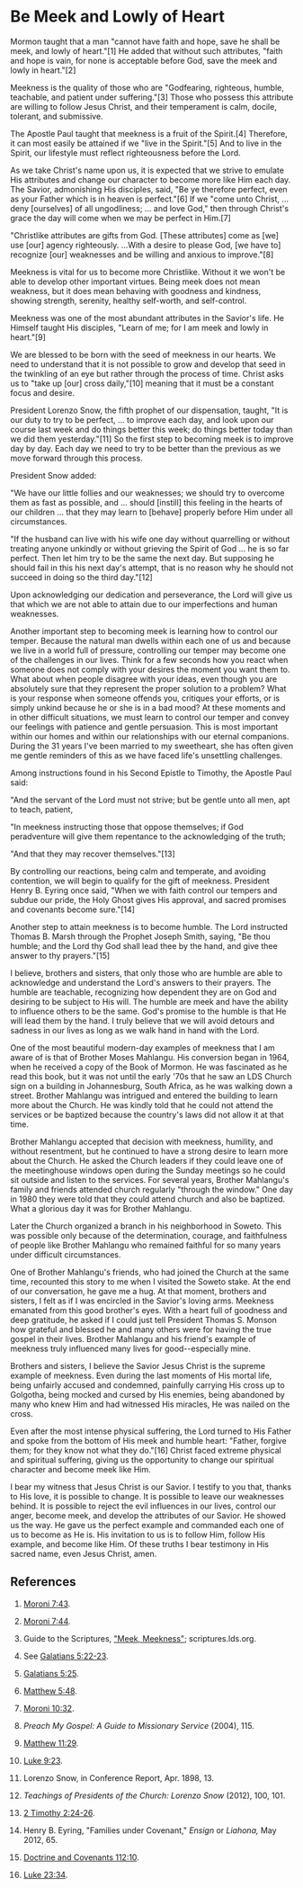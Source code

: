 # Be Meek and Lowly of Heart

Mormon taught that a man "cannot have faith and hope, save he shall be meek,
and lowly of heart."[1] He added that without such attributes, "faith and hope
is vain, for none is acceptable before God, save the meek and lowly in
heart."[2]

Meekness is the quality of those who are "Godfearing, righteous, humble,
teachable, and patient under suffering."[3] Those who possess this attribute
are willing to follow Jesus Christ, and their temperament is calm, docile,
tolerant, and submissive.

The Apostle Paul taught that meekness is a fruit of the Spirit.[4] Therefore,
it can most easily be attained if we "live in the Spirit."[5] And to live in
the Spirit, our lifestyle must reflect righteousness before the Lord.

As we take Christ's name upon us, it is expected that we strive to emulate His
attributes and change our character to become more like Him each day. The
Savior, admonishing His disciples, said, "Be ye therefore perfect, even as
your Father which is in heaven is perfect."[6] If we "come unto Christ, ... deny
[ourselves] of all ungodliness; ... and love God," then through Christ's grace
the day will come when we may be perfect in Him.[7]

"Christlike attributes are gifts from God. [These attributes] come as [we] use
[our] agency righteously. ...With a desire to please God, [we have to] recognize
[our] weaknesses and be willing and anxious to improve."[8]

Meekness is vital for us to become more Christlike. Without it we won't be
able to develop other important virtues. Being meek does not mean weakness,
but it does mean behaving with goodness and kindness, showing strength,
serenity, healthy self-worth, and self-control.

Meekness was one of the most abundant attributes in the Savior's life. He
Himself taught His disciples, "Learn of me; for I am meek and lowly in
heart."[9]

We are blessed to be born with the seed of meekness in our hearts. We need to
understand that it is not possible to grow and develop that seed in the
twinkling of an eye but rather through the process of time. Christ asks us to
"take up [our] cross daily,"[10] meaning that it must be a constant focus and
desire.

President Lorenzo Snow, the fifth prophet of our dispensation, taught, "It is
our duty to try to be perfect, ... to improve each day, and look upon our course
last week and do things better this week; do things better today than we did
them yesterday."[11] So the first step to becoming meek is to improve day by
day. Each day we need to try to be better than the previous as we move forward
through this process.

President Snow added:

"We have our little follies and our weaknesses; we should try to overcome them
as fast as possible, and ... should [instill] this feeling in the hearts of our
children ... that they may learn to [behave] properly before Him under all
circumstances.

"If the husband can live with his wife one day without quarrelling or without
treating anyone unkindly or without grieving the Spirit of God ... he is so far
perfect. Then let him try to be the same the next day. But supposing he should
fail in this his next day's attempt, that is no reason why he should not
succeed in doing so the third day."[12]

Upon acknowledging our dedication and perseverance, the Lord will give us that
which we are not able to attain due to our imperfections and human weaknesses.

Another important step to becoming meek is learning how to control our temper.
Because the natural man dwells within each one of us and because we live in a
world full of pressure, controlling our temper may become one of the
challenges in our lives. Think for a few seconds how you react when someone
does not comply with your desires the moment you want them to. What about when
people disagree with your ideas, even though you are absolutely sure that they
represent the proper solution to a problem? What is your response when someone
offends you, critiques your efforts, or is simply unkind because he or she is
in a bad mood? At these moments and in other difficult situations, we must
learn to control our temper and convey our feelings with patience and gentle
persuasion. This is most important within our homes and within our
relationships with our eternal companions. During the 31 years I've been
married to my sweetheart, she has often given me gentle reminders of this as
we have faced life's unsettling challenges.

Among instructions found in his Second Epistle to Timothy, the Apostle Paul
said:

"And the servant of the Lord must not strive; but be gentle unto all men, apt
to teach, patient,

"In meekness instructing those that oppose themselves; if God peradventure
will give them repentance to the acknowledging of the truth;

"And that they may recover themselves."[13]

By controlling our reactions, being calm and temperate, and avoiding
contention, we will begin to qualify for the gift of meekness. President Henry
B. Eyring once said, "When we with faith control our tempers and subdue our
pride, the Holy Ghost gives His approval, and sacred promises and covenants
become sure."[14]

Another step to attain meekness is to become humble. The Lord instructed
Thomas B. Marsh through the Prophet Joseph Smith, saying, "Be thou humble; and
the Lord thy God shall lead thee by the hand, and give thee answer to thy
prayers."[15]

I believe, brothers and sisters, that only those who are humble are able to
acknowledge and understand the Lord's answers to their prayers. The humble are
teachable, recognizing how dependent they are on God and desiring to be
subject to His will. The humble are meek and have the ability to influence
others to be the same. God's promise to the humble is that He will lead them
by the hand. I truly believe that we will avoid detours and sadness in our
lives as long as we walk hand in hand with the Lord.

One of the most beautiful modern-day examples of meekness that I am aware of
is that of Brother Moses Mahlangu. His conversion began in 1964, when he
received a copy of the Book of Mormon. He was fascinated as he read this book,
but it was not until the early '70s that he saw an LDS Church sign on a
building in Johannesburg, South Africa, as he was walking down a street.
Brother Mahlangu was intrigued and entered the building to learn more about
the Church. He was kindly told that he could not attend the services or be
baptized because the country's laws did not allow it at that time.

Brother Mahlangu accepted that decision with meekness, humility, and without
resentment, but he continued to have a strong desire to learn more about the
Church. He asked the Church leaders if they could leave one of the
meetinghouse windows open during the Sunday meetings so he could sit outside
and listen to the services. For several years, Brother Mahlangu's family and
friends attended church regularly "through the window." One day in 1980 they
were told that they could attend church and also be baptized. What a glorious
day it was for Brother Mahlangu.

Later the Church organized a branch in his neighborhood in Soweto. This was
possible only because of the determination, courage, and faithfulness of
people like Brother Mahlangu who remained faithful for so many years under
difficult circumstances.

One of Brother Mahlangu's friends, who had joined the Church at the same time,
recounted this story to me when I visited the Soweto stake. At the end of our
conversation, he gave me a hug. At that moment, brothers and sisters, I felt
as if I was encircled in the Savior's loving arms. Meekness emanated from this
good brother's eyes. With a heart full of goodness and deep gratitude, he
asked if I could just tell President Thomas S. Monson how grateful and blessed
he and many others were for having the true gospel in their lives. Brother
Mahlangu and his friend's example of meekness truly influenced many lives for
good--especially mine.

Brothers and sisters, I believe the Savior Jesus Christ is the supreme example
of meekness. Even during the last moments of His mortal life, being unfairly
accused and condemned, painfully carrying His cross up to Golgotha, being
mocked and cursed by His enemies, being abandoned by many who knew Him and had
witnessed His miracles, He was nailed on the cross.

Even after the most intense physical suffering, the Lord turned to His Father
and spoke from the bottom of His meek and humble heart: "Father, forgive them;
for they know not what they do."[16] Christ faced extreme physical and
spiritual suffering, giving us the opportunity to change our spiritual
character and become meek like Him.

I bear my witness that Jesus Christ is our Savior. I testify to you that,
thanks to His love, it is possible to change. It is possible to leave our
weaknesses behind. It is possible to reject the evil influences in our lives,
control our anger, become meek, and develop the attributes of our Savior. He
showed us the way. He gave us the perfect example and commanded each one of us
to become as He is. His invitation to us is to follow Him, follow His example,
and become like Him. Of these truths I bear testimony in His sacred name, even
Jesus Christ, amen.

## References

  1.  [Moroni 7:43](https://www.lds.org/scriptures/bofm/moro/7.43?lang=eng#42).

  2.  [Moroni 7:44](https://www.lds.org/scriptures/bofm/moro/7.44?lang=eng#43).

  3.  Guide to the Scriptures, ["Meek, Meekness"](https://www.lds.org/scriptures/gs/meek-meekness?lang=eng); scriptures.lds.org.

  4.  See [Galatians 5:22-23](https://www.lds.org/scriptures/nt/gal/5.22-23?lang=eng#21).

  5.  [Galatians 5:25](https://www.lds.org/scriptures/nt/gal/5.25?lang=eng#24).

  6.  [Matthew 5:48](https://www.lds.org/scriptures/nt/matt/5.48?lang=eng#47).

  7.  [Moroni 10:32](https://www.lds.org/scriptures/bofm/moro/10.32?lang=eng#31).

  8.  _Preach My Gospel: A Guide to Missionary Service_ (2004), 115.

  9.  [Matthew 11:29](https://www.lds.org/scriptures/nt/matt/11.29?lang=eng#28).

  10.  [Luke 9:23](https://www.lds.org/scriptures/nt/luke/9.23?lang=eng#22).

  11.  Lorenzo Snow, in Conference Report, Apr. 1898, 13.

  12.  _Teachings of Presidents of the Church: Lorenzo Snow_ (2012), 100, 101.

  13.  [2 Timothy 2:24-26](https://www.lds.org/scriptures/nt/2-tim/2.24-26?lang=eng#23).

  14.  Henry B. Eyring, "Families under Covenant," _Ensign_ or _Liahona,_ May 2012, 65.

  15.  [Doctrine and Covenants 112:10](https://www.lds.org/scriptures/dc-testament/dc/112.10?lang=eng#9).

  16.  [Luke 23:34](https://www.lds.org/scriptures/nt/luke/23.34?lang=eng#33).

